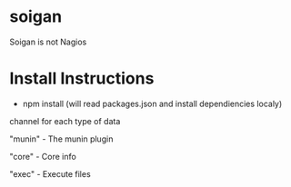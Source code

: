 soigan
======

Soigan is not Nagios

Install Instructions
====================

 * npm install (will read packages.json and install dependiencies localy)


channel for each type of data

"munin" - The munin plugin

"core" - Core info

"exec" - Execute files



